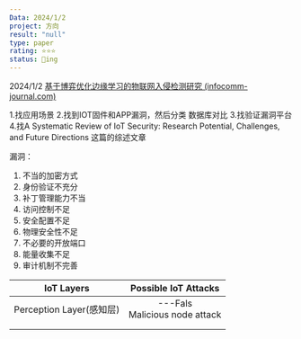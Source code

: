```yaml
---
Data: 2024/1/2
project: 方向
result: "null"
type: paper
rating: ⭐⭐⭐
status: 🌱ing
---
```


2024/1/2
[基于博弈优化边缘学习的物联网入侵检测研究 (infocomm-journal.com)](https://www.infocomm-journal.com/wlw/article/2021/2096-3750/2096-3750-5-2-00037.shtml)

1.找应用场景
2.找到IOT固件和APP漏洞，然后分类 数据库对比
3.找验证漏洞平台
4.找A Systematic Review of IoT Security: Research Potential, Challenges, and Future Directions 这篇的综述文章

漏洞：
1. 不当的加密方式
2. 身份验证不充分 
3. 补丁管理能力不当
4. 访问控制不足
5. 安全配置不足
6. 物理安全性不足
7. 不必要的开放端口
8. 能量收集不足
9. 审计机制不完善


|        IoT Layers        | Possible IoT Attacks  |
|:------------------------:|:---------------------:|
| Perception Layer(感知层) | ---Fals<br>Malicious node attack<br> |
|                          |                       |
|                          |                       |

